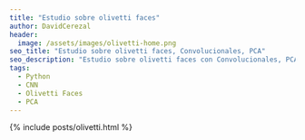 ```yaml
---
title: "Estudio sobre olivetti faces"
author: DavidCerezal
header:
  image: /assets/images/olivetti-home.png
seo_title: "Estudio sobre olivetti faces, Convolucionales, PCA"
seo_description: "Estudio sobre olivetti faces con Convolucionales, PCA, Logistic regression, SVM"  
tags: 
  - Python
  - CNN
  - Olivetti Faces
  - PCA
---
```

{% include posts/olivetti.html %}